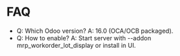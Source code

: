 # FAQ

- Q: Which Odoo version? A: 16.0 (OCA/OCB packaged).
- Q: How to enable? A: Start server with --addon mrp_workorder_lot_display or install in UI.

